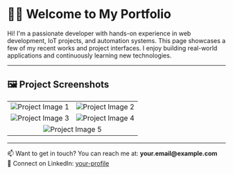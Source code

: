 <!DOCTYPE html>
<html lang="en">
<head>
  <meta charset="UTF-8">
  <title>My Portfolio</title>
</head>
<body>

  <h1>👨‍💻 Welcome to My Portfolio</h1>

  <p>
    Hi! I'm a passionate developer with hands-on experience in web development, IoT projects, and automation systems.
    This page showcases a few of my recent works and project interfaces. I enjoy building real-world applications and continuously learning new technologies.
  </p>

  <hr>

  <h2>🖼️ Project Screenshots</h2>

  <table>
    <tr>
      <td>
        <img src="https://i.postimg.cc/648Pm12q/Screenshot-2025-06-20-215758.png" alt="Project Image 1">
      </td>
      <td>
        <img src="https://i.postimg.cc/0rjhjrWv/Screenshot-2025-06-20-215811.png" alt="Project Image 2">
      </td>
    </tr>
    <tr>
      <td>
        <img src="https://i.postimg.cc/dDfpyvpy/Screenshot-2025-06-20-215846.png" alt="Project Image 3">
      </td>
      <td>
        <img src="https://i.postimg.cc/TpWSjFvH/Screenshot-2025-06-20-215915.png" alt="Project Image 4">
      </td>
    </tr>
    <tr>
      <td colspan="2" style="text-align:center;">
        <img src="https://i.postimg.cc/zyZQx7JD/Screenshot-2025-06-20-215929.png" alt="Project Image 5">
      </td>
    </tr>
  </table>

  <hr>

  <p>
    📫 Want to get in touch? You can reach me at: <strong>your.email@example.com</strong><br>
    💼 Connect on LinkedIn: <a href="https://www.linkedin.com/in/your-profile">your-profile</a>
  </p>

</body>
</html>
